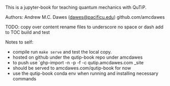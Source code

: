 This is a jupyter-book for teaching quantum mechanics with QuTiP.

Authors:
Andrew M.C. Dawes (dawes@pacificu.edu) github.com/amcdawes

TODO:
copy over content
rename files to underscore no space or dash
add to TOC
build and test


Notes to self:
 - compile run `make serve` and test the local copy.
 - hosted on github under the qutip-book repo under amcdawes
 - to push use `ghp-import -n -p -f -c qutip.amcdawes.com _site
 - should be served to amcdawes.com/qutip-book for now
 - use the qutip-book conda env when running and installing necessary commands
